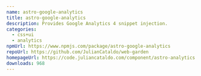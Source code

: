```yaml
---
name: astro-google-analytics
title: astro-google-analytics
description: Provides Google Analytics 4 snippet injection.
categories:
  - css+ui
  - analytics
npmUrl: https://www.npmjs.com/package/astro-google-analytics
repoUrl: https://github.com/JulianCataldo/web-garden
homepageUrl: https://code.juliancataldo.com/component/astro-analytics
downloads: 968
---
```

